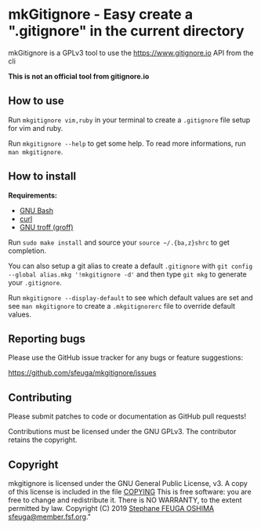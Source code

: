 # mkGitignore - Easy create a ".gitignore" in the current directory

mkGitignore is a GPLv3 tool to use the https://www.gitignore.io API from the cli

__This is not an official tool from gitignore.io__


## How to use

Run `mkgitignore vim,ruby` in your terminal to create a `.gitignore` file setup for vim and ruby.

Run `mkgitignore --help` to get some help. To read more informations, run `man mkgitignore`.


## How to install

__Requirements:__
- [GNU Bash](https://www.gnu.org/software/bash)
- [curl](https://curl.haxx.se)
- [GNU troff (groff)](https://www.gnu.org/software/groff/)

Run `sudo make install` and source your `source ~/.{ba,z}shrc` to get completion.

You can also setup a git alias to create a default `.gitignore` with `git config --global alias.mkg '!mkgitignore -d'`
and then type `git mkg` to generate your `.gitignore`.

Run `mkgitignore --display-default` to see which default values are set and see `man mkgitignore` to create a
`.mkgitignorerc` file to override default values.

## Reporting bugs

Please use the GitHub issue tracker for any bugs or feature suggestions:

<https://github.com/sfeuga/mkgitignore/issues>


## Contributing

Please submit patches to code or documentation as GitHub pull requests!

Contributions must be licensed under the GNU GPLv3.
The contributor retains the copyright.


## Copyright

mkgitignore is licensed under the GNU General Public License, v3.
A copy of this license is included in the file [COPYING](COPYING)
This is free software: you are free to change and redistribute it.
There is NO WARRANTY, to the extent permitted by law.
Copyright (C) 2019 [Stephane FEUGA OSHIMA](https://github.com/sfeuga) <sfeuga@member.fsf.org>."
